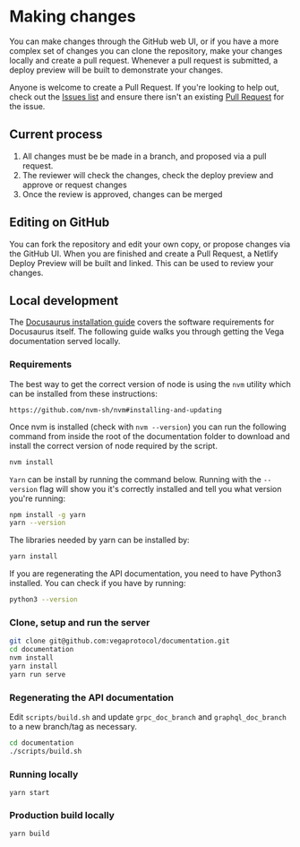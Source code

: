 # Making changes
You can make changes through the GitHub web UI, or if you have a more complex set of changes you can clone the repository, make your changes locally and create a pull request. Whenever a pull request is submitted, a deploy preview will be built to demonstrate your changes.

Anyone is welcome to create a Pull Request. If you're looking to help out, check out the [Issues list](https://github.com/vegaprotocol/documentation/issues) and ensure there isn't an existing [Pull Request](https://github.com/vegaprotocol/documentation/pulls) for the issue.

## Current process
1. All changes must be be made in a branch, and proposed via a pull request.
2. The reviewer will check the changes, check the deploy preview and approve or request changes
3. Once the review is approved, changes can be merged

## Editing on GitHub
You can fork the repository and edit your own copy, or propose changes via the GitHub UI. When you are finished and create a Pull Request, a Netlify Deploy Preview will be built and linked. This can be used to review your changes.

## Local development
The [Docusaurus installation guide](https://docusaurus.io/docs/installation) covers the  software requirements for Docusaurus itself. The following guide walks you through getting the Vega documentation served locally.

### Requirements
The best way to get the correct version of node is using the `nvm` utility which can be installed from these instructions:

`https://github.com/nvm-sh/nvm#installing-and-updating`

Once nvm is installed (check with `nvm --version`) you can run the following command from inside the root of the documentation folder to download and install the correct version of node required by the script.

```bash
nvm install
```

`Yarn` can be install by running the command below. Running with the `--version` flag will show you it's correctly installed and tell you what version you're running:

```bash
npm install -g yarn
yarn --version
```

The libraries needed by yarn can be installed by:

```bash
yarn install
```

If you are regenerating the API documentation, you need to have Python3 installed. You can check if you have by running:

```bash
python3 --version
```


### Clone, setup and run the server
```bash
git clone git@github.com:vegaprotocol/documentation.git
cd documentation
nvm install
yarn install
yarn run serve
```

### Regenerating the API documentation
Edit `scripts/build.sh` and update `grpc_doc_branch` and `graphql_doc_branch` to a new branch/tag as necessary.

```bash
cd documentation
./scripts/build.sh
```

### Running locally

```console
yarn start
```

### Production build locally

```console
yarn build
```
